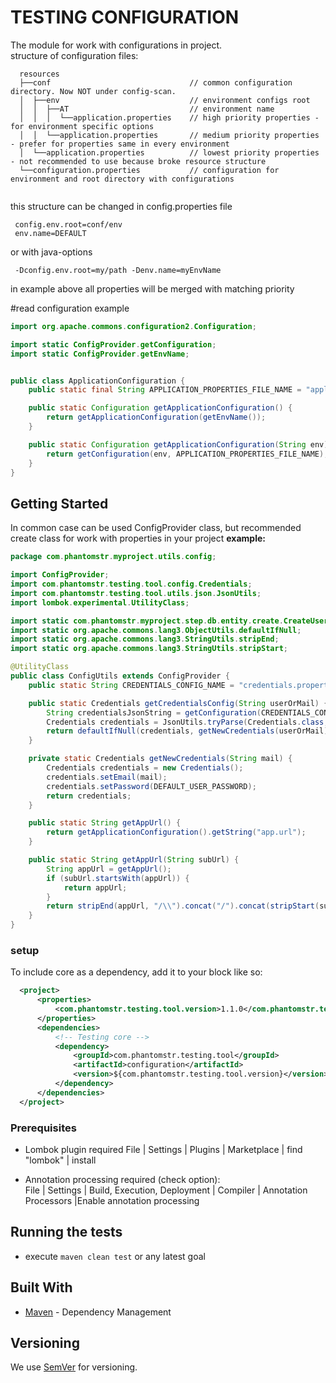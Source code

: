 # TESTING CONFIGURATION

The module for work with configurations in project.  
structure of configuration files:
```text
  resources
  ├──conf                               // common configuration directory. Now NOT under config-scan.
  │  ├──env                             // environment configs root  
  │  │  ├──AT                           // environment name  
  │  │  │  └──application.properties    // high priority properties - for environment specific options
  │  │  └──application.properties       // medium priority properties - prefer for properties same in every environment
  │  └──application.properties          // lowest priority properties - not recommended to use because broke resource structure
  └──configuration.properties           // configuration for environment and root directory with configurations
 
```

this structure can be changed in config.properties file
```properties
 config.env.root=conf/env
 env.name=DEFAULT
```
or with java-options 
```properties
 -Dconfig.env.root=my/path -Denv.name=myEnvName
```
 
in example above all properties will be merged with matching priority

#read configuration example
```java
import org.apache.commons.configuration2.Configuration;

import static ConfigProvider.getConfiguration;
import static ConfigProvider.getEnvName;


public class ApplicationConfiguration {
    public static final String APPLICATION_PROPERTIES_FILE_NAME = "application.properties";

    public static Configuration getApplicationConfiguration() {
        return getApplicationConfiguration(getEnvName());
    }

    public static Configuration getApplicationConfiguration(String env) {
        return getConfiguration(env, APPLICATION_PROPERTIES_FILE_NAME);
    }
}


```

## Getting Started 
In common case can be used ConfigProvider class, but recommended create class for work with properties in your project
**example:**
```java
package com.phantomstr.myproject.utils.config;

import ConfigProvider;
import com.phantomstr.testing.tool.config.Credentials;
import com.phantomstr.testing.tool.utils.json.JsonUtils;
import lombok.experimental.UtilityClass;

import static com.phantomstr.myproject.step.db.entity.create.CreateUserStep.DEFAULT_USER_PASSWORD;
import static org.apache.commons.lang3.ObjectUtils.defaultIfNull;
import static org.apache.commons.lang3.StringUtils.stripEnd;
import static org.apache.commons.lang3.StringUtils.stripStart;

@UtilityClass
public class ConfigUtils extends ConfigProvider {
    public static String CREDENTIALS_CONFIG_NAME = "credentials.properties";

    public static Credentials getCredentialsConfig(String userOrMail) {
        String credentialsJsonString = getConfiguration(CREDENTIALS_CONFIG_NAME).getString(userOrMail);
        Credentials credentials = JsonUtils.tryParse(Credentials.class, credentialsJsonString);
        return defaultIfNull(credentials, getNewCredentials(userOrMail));
    }

    private static Credentials getNewCredentials(String mail) {
        Credentials credentials = new Credentials();
        credentials.setEmail(mail);
        credentials.setPassword(DEFAULT_USER_PASSWORD);
        return credentials;
    }

    public static String getAppUrl() {
        return getApplicationConfiguration().getString("app.url");
    }

    public static String getAppUrl(String subUrl) {
        String appUrl = getAppUrl();
        if (subUrl.startsWith(appUrl)) {
            return appUrl;
        }
        return stripEnd(appUrl, "/\\").concat("/").concat(stripStart(subUrl, "/\\"));
    }
}

```

 
### setup
  To include core as a dependency, add it to your <dependencies> block like so:
  ```xml
    <project>
        <properties>
            <com.phantomstr.testing.tool.version>1.1.0</com.phantomstr.testing.tool.version.version>
        </properties>
        <dependencies>
            <!-- Testing core -->
            <dependency>
                <groupId>com.phantomstr.testing.tool</groupId>
                <artifactId>configuration</artifactId>
                <version>${com.phantomstr.testing.tool.version}</version>
            </dependency>
        </dependencies>
    </project>
  ```
    
### Prerequisites
- Lombok plugin required
File | Settings | Plugins | Marketplace | find "lombok" | install

- Annotation processing required (check option): <br>
File | Settings | Build, Execution, Deployment | Compiler | Annotation Processors |Enable annotation processing

## Running the tests  
  - execute ```maven clean test``` or any latest goal   

## Built With
* [Maven](https://maven.apache.org/) - Dependency Management

## Versioning

We use [SemVer](http://semver.org/) for versioning.